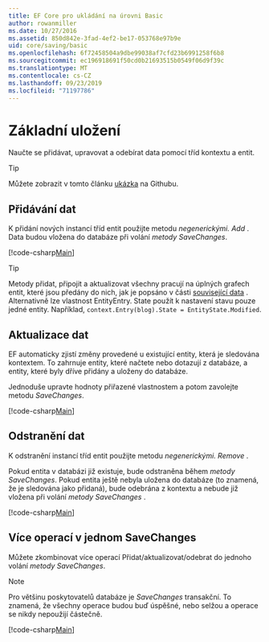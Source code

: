 ```yaml
---
title: EF Core pro ukládání na úrovni Basic
author: rowanmiller
ms.date: 10/27/2016
ms.assetid: 850d842e-3fad-4ef2-be17-053768e97b9e
uid: core/saving/basic
ms.openlocfilehash: 6f72458504a9dbe99038af7cfd23b6991258f6b8
ms.sourcegitcommit: ec196918691f50cd0b21693515b0549f06d9f39c
ms.translationtype: MT
ms.contentlocale: cs-CZ
ms.lasthandoff: 09/23/2019
ms.locfileid: "71197786"
---
```

# <a name="basic-save"></a>Základní uložení

Naučte se přidávat, upravovat a odebírat data pomocí tříd kontextu a entit.

> [!TIP]  
> Můžete zobrazit v tomto článku [ukázka](https://github.com/aspnet/EntityFramework.Docs/tree/master/samples/core/Saving/Basics/) na Githubu.

## <a name="adding-data"></a>Přidávání dat

K přidání nových instancí tříd entit použijte metodu *negenerickými. Add* . Data budou vložena do databáze při volání *metody SaveChanges*.

[!code-csharp[Main](../../../samples/core/Saving/Basics/Sample.cs#Add)]

> [!TIP]  
> Metody přidat, připojit a aktualizovat všechny pracují na úplných grafech entit, které jsou předány do nich, jak je popsáno v části [související data](related-data.md) . Alternativně lze vlastnost EntityEntry. State použít k nastavení stavu pouze jedné entity. Například, `context.Entry(blog).State = EntityState.Modified`.

## <a name="updating-data"></a>Aktualizace dat

EF automaticky zjistí změny provedené u existující entity, která je sledována kontextem. To zahrnuje entity, které načtete nebo dotazují z databáze, a entity, které byly dříve přidány a uloženy do databáze.

Jednoduše upravte hodnoty přiřazené vlastnostem a potom zavolejte metodu *SaveChanges*.

[!code-csharp[Main](../../../samples/core/Saving/Basics/Sample.cs#Update)]

## <a name="deleting-data"></a>Odstranění dat

K odstranění instancí tříd entit použijte metodu *negenerickými. Remove* .

Pokud entita v databázi již existuje, bude odstraněna během *metody SaveChanges*. Pokud entita ještě nebyla uložena do databáze (to znamená, že je sledována jako přidaná), bude odebrána z kontextu a nebude již vložena při volání *metody SaveChanges* .

[!code-csharp[Main](../../../samples/core/Saving/Basics/Sample.cs#Remove)]

## <a name="multiple-operations-in-a-single-savechanges"></a>Více operací v jednom SaveChanges

Můžete zkombinovat více operací Přidat/aktualizovat/odebrat do jednoho volání *metody SaveChanges*.

> [!NOTE]  
> Pro většinu poskytovatelů databáze je *SaveChanges* transakční. To znamená, že všechny operace budou buď úspěšné, nebo selžou a operace se nikdy nepoužijí částečně.

[!code-csharp[Main](../../../samples/core/Saving/Basics/Sample.cs#MultipleOperations)]
